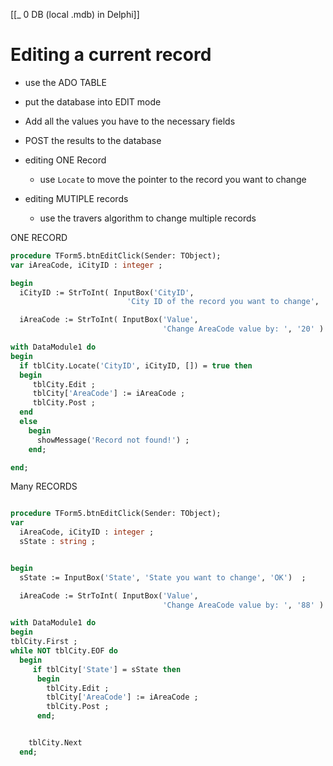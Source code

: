 [[_ 0 DB (local .mdb) in Delphi]]

# Editing a current record

- use the ADO TABLE
- put the database into EDIT mode
- Add all the values you have to the necessary fields
- POST the results to the database

- editing ONE Record
	- use `Locate` to move the pointer to the record you want to change
- editing MUTIPLE records
	- use the travers algorithm to change multiple records

ONE RECORD
```pascal
procedure TForm5.btnEditClick(Sender: TObject);
var iAreaCode, iCityID : integer ;

begin
  iCityID := StrToInt( InputBox('CityID',
                          'City ID of the record you want to change', '10') ) ;

  iAreaCode := StrToInt( InputBox('Value',
                                  'Change AreaCode value by: ', '20' ) ) ;

with DataModule1 do
begin
  if tblCity.Locate('CityID', iCityID, []) = true then
  begin
     tblCity.Edit ;
     tblCity['AreaCode'] := iAreaCode ;
     tblCity.Post ;
  end
  else
    begin
      showMessage('Record not found!') ;
    end;

end;
```

Many RECORDS
```pascal

procedure TForm5.btnEditClick(Sender: TObject);
var
  iAreaCode, iCityID : integer ;
  sState : string ;


begin
  sState := InputBox('State', 'State you want to change', 'OK')  ;

  iAreaCode := StrToInt( InputBox('Value',
                                  'Change AreaCode value by: ', '88' ) ) ;

with DataModule1 do
begin
tblCity.First ;
while NOT tblCity.EOF do
  begin
     if tblCity['State'] = sState then
      begin
        tblCity.Edit ;
        tblCity['AreaCode'] := iAreaCode ;
        tblCity.Post ;
      end;


    tblCity.Next
  end;
```


